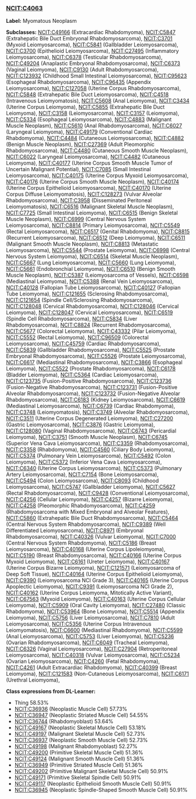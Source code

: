 
### [NCIT:C4063](http://purl.obolibrary.org/obo/NCIT_C4063)
**Label:** Myomatous Neoplasm

**Subclasses:** [NCIT:C49166](http://purl.obolibrary.org/obo/NCIT_C49166) (Extracardiac Rhabdomyoma), [NCIT:C5847](http://purl.obolibrary.org/obo/NCIT_C5847) (Extrahepatic Bile Duct Embryonal Rhabdomyosarcoma), [NCIT:C3701](http://purl.obolibrary.org/obo/NCIT_C3701) (Myxoid Leiomyosarcoma), [NCIT:C5841](http://purl.obolibrary.org/obo/NCIT_C5841) (Gallbladder Leiomyosarcoma), [NCIT:C3700](http://purl.obolibrary.org/obo/NCIT_C3700) (Epithelioid Leiomyosarcoma), [NCIT:C27495](http://purl.obolibrary.org/obo/NCIT_C27495) (Inflammatory Leiomyosarcoma), [NCIT:C6378](http://purl.obolibrary.org/obo/NCIT_C6378) (Testicular Rhabdomyosarcoma), [NCIT:C49204](http://purl.obolibrary.org/obo/NCIT_C49204) (Anaplastic Embryonal Rhabdomyosarcoma), [NCIT:C6373](http://purl.obolibrary.org/obo/NCIT_C6373) (Vaginal Leiomyoma), [NCIT:C9130](http://purl.obolibrary.org/obo/NCIT_C9130) (Adult Rhabdomyosarcoma), [NCIT:C123932](http://purl.obolibrary.org/obo/NCIT_C123932) (Childhood Small Intestinal Leiomyosarcoma), [NCIT:C95623](http://purl.obolibrary.org/obo/NCIT_C95623) (Esophageal Rhabdomyosarcoma), [NCIT:C96435](http://purl.obolibrary.org/obo/NCIT_C96435) (Appendix Leiomyosarcoma), [NCIT:C127058](http://purl.obolibrary.org/obo/NCIT_C127058) (Uterine Corpus Rhabdomyosarcoma), [NCIT:C5848](http://purl.obolibrary.org/obo/NCIT_C5848) (Extrahepatic Bile Duct Leiomyosarcoma), [NCIT:C4518](http://purl.obolibrary.org/obo/NCIT_C4518) (Intravenous Leiomyomatosis), [NCIT:C5608](http://purl.obolibrary.org/obo/NCIT_C5608) (Anal Leiomyoma), [NCIT:C3434](http://purl.obolibrary.org/obo/NCIT_C3434) (Uterine Corpus Leiomyoma), [NCIT:C5855](http://purl.obolibrary.org/obo/NCIT_C5855) (Extrahepatic Bile Duct Leiomyoma), [NCIT:C3158](http://purl.obolibrary.org/obo/NCIT_C3158) (Leiomyosarcoma), [NCIT:C3157](http://purl.obolibrary.org/obo/NCIT_C3157) (Leiomyoma), [NCIT:C5334](http://purl.obolibrary.org/obo/NCIT_C5334) (Esophageal Leiomyosarcoma), [NCIT:C4883](http://purl.obolibrary.org/obo/NCIT_C4883) (Malignant Muscle Neoplasm), [NCIT:C5610](http://purl.obolibrary.org/obo/NCIT_C5610) (Anal Rhabdomyosarcoma), [NCIT:C6027](http://purl.obolibrary.org/obo/NCIT_C6027) (Laryngeal Leiomyoma), [NCIT:C49179](http://purl.obolibrary.org/obo/NCIT_C49179) (Conventional Cardiac Rhabdomyoma), [NCIT:C4484](http://purl.obolibrary.org/obo/NCIT_C4484) (Cutaneous Leiomyosarcoma), [NCIT:C4882](http://purl.obolibrary.org/obo/NCIT_C4882) (Benign Muscle Neoplasm), [NCIT:C27369](http://purl.obolibrary.org/obo/NCIT_C27369) (Adult Pleomorphic Rhabdomyosarcoma), [NCIT:C4480](http://purl.obolibrary.org/obo/NCIT_C4480) (Cutaneous Smooth Muscle Neoplasm), [NCIT:C6022](http://purl.obolibrary.org/obo/NCIT_C6022) (Laryngeal Leiomyosarcoma), [NCIT:C4482](http://purl.obolibrary.org/obo/NCIT_C4482) (Cutaneous Leiomyoma), [NCIT:C40177](http://purl.obolibrary.org/obo/NCIT_C40177) (Uterine Corpus Smooth Muscle Tumor of Uncertain Malignant Potential), [NCIT:C7085](http://purl.obolibrary.org/obo/NCIT_C7085) (Small Intestinal Leiomyosarcoma), [NCIT:C40175](http://purl.obolibrary.org/obo/NCIT_C40175) (Uterine Corpus Myxoid Leiomyosarcoma), [NCIT:C40176](http://purl.obolibrary.org/obo/NCIT_C40176) (Uterine Corpus Smooth Muscle Neoplasm), [NCIT:C40174](http://purl.obolibrary.org/obo/NCIT_C40174) (Uterine Corpus Epithelioid Leiomyosarcoma), [NCIT:C40170](http://purl.obolibrary.org/obo/NCIT_C40170) (Uterine Corpus Diffuse Leiomyomatosis), [NCIT:C128273](http://purl.obolibrary.org/obo/NCIT_C128273) (Vulvar Alveolar Rhabdomyosarcoma), [NCIT:C3958](http://purl.obolibrary.org/obo/NCIT_C3958) (Disseminated Peritoneal Leiomyomatosis), [NCIT:C6516](http://purl.obolibrary.org/obo/NCIT_C6516) (Malignant Skeletal Muscle Neoplasm), [NCIT:C7725](http://purl.obolibrary.org/obo/NCIT_C7725) (Small Intestinal Leiomyoma), [NCIT:C6515](http://purl.obolibrary.org/obo/NCIT_C6515) (Benign Skeletal Muscle Neoplasm), [NCIT:C6999](http://purl.obolibrary.org/obo/NCIT_C6999) (Central Nervous System Leiomyosarcoma), [NCIT:C8814](http://purl.obolibrary.org/obo/NCIT_C8814) (Primary Leiomyosarcoma), [NCIT:C5549](http://purl.obolibrary.org/obo/NCIT_C5549) (Rectal Leiomyosarcoma), [NCIT:C6517](http://purl.obolibrary.org/obo/NCIT_C6517) (Genital Rhabdomyoma), [NCIT:C8815](http://purl.obolibrary.org/obo/NCIT_C8815) (Recurrent Leiomyosarcoma), [NCIT:C6512](http://purl.obolibrary.org/obo/NCIT_C6512) (Deep Leiomyoma), [NCIT:C6511](http://purl.obolibrary.org/obo/NCIT_C6511) (Malignant Smooth Muscle Neoplasm), [NCIT:C8813](http://purl.obolibrary.org/obo/NCIT_C8813) (Metastatic Leiomyosarcoma), [NCIT:C5544](http://purl.obolibrary.org/obo/NCIT_C5544) (Prostate Leiomyoma), [NCIT:C6998](http://purl.obolibrary.org/obo/NCIT_C6998) (Central Nervous System Leiomyoma), [NCIT:C6514](http://purl.obolibrary.org/obo/NCIT_C6514) (Skeletal Muscle Neoplasm), [NCIT:C5667](http://purl.obolibrary.org/obo/NCIT_C5667) (Lung Leiomyosarcoma), [NCIT:C5660](http://purl.obolibrary.org/obo/NCIT_C5660) (Lung Leiomyoma), [NCIT:C5661](http://purl.obolibrary.org/obo/NCIT_C5661) (Endobronchial Leiomyoma), [NCIT:C6510](http://purl.obolibrary.org/obo/NCIT_C6510) (Benign Smooth Muscle Neoplasm), [NCIT:C5387](http://purl.obolibrary.org/obo/NCIT_C5387) (Leiomyosarcoma of Vessels), [NCIT:C6598](http://purl.obolibrary.org/obo/NCIT_C6598) (Mediastinal Leiomyoma), [NCIT:C5388](http://purl.obolibrary.org/obo/NCIT_C5388) (Renal Vein Leiomyosarcoma), [NCIT:C40128](http://purl.obolibrary.org/obo/NCIT_C40128) (Fallopian Tube Leiomyosarcoma), [NCIT:C40127](http://purl.obolibrary.org/obo/NCIT_C40127) (Fallopian Tube Leiomyoma), [NCIT:C121655](http://purl.obolibrary.org/obo/NCIT_C121655) (Sclerosing Rhabdomyosarcoma), [NCIT:C121654](http://purl.obolibrary.org/obo/NCIT_C121654) (Spindle Cell/Sclerosing Rhabdomyosarcoma), [NCIT:C128048](http://purl.obolibrary.org/obo/NCIT_C128048) (Cervical Rhabdomyosarcoma), [NCIT:C128046](http://purl.obolibrary.org/obo/NCIT_C128046) (Cervical Leiomyoma), [NCIT:C128047](http://purl.obolibrary.org/obo/NCIT_C128047) (Cervical Leiomyosarcoma), [NCIT:C6519](http://purl.obolibrary.org/obo/NCIT_C6519) (Spindle Cell Rhabdomyosarcoma), [NCIT:C5834](http://purl.obolibrary.org/obo/NCIT_C5834) (Liver Rhabdomyosarcoma), [NCIT:C8824](http://purl.obolibrary.org/obo/NCIT_C8824) (Recurrent Rhabdomyosarcoma), [NCIT:C5677](http://purl.obolibrary.org/obo/NCIT_C5677) (Colorectal Leiomyoma), [NCIT:C43332](http://purl.obolibrary.org/obo/NCIT_C43332) (Pilar Leiomyoma), [NCIT:C5552](http://purl.obolibrary.org/obo/NCIT_C5552) (Rectal Leiomyoma), [NCIT:C96509](http://purl.obolibrary.org/obo/NCIT_C96509) (Colorectal Leiomyosarcoma), [NCIT:C45759](http://purl.obolibrary.org/obo/NCIT_C45759) (Cardiac Rhabdomyosarcoma), [NCIT:C5839](http://purl.obolibrary.org/obo/NCIT_C5839) (Gallbladder Rhabdomyosarcoma), [NCIT:C5525](http://purl.obolibrary.org/obo/NCIT_C5525) (Prostate Embryonal Rhabdomyosarcoma), [NCIT:C5526](http://purl.obolibrary.org/obo/NCIT_C5526) (Prostate Leiomyosarcoma), [NCIT:C6617](http://purl.obolibrary.org/obo/NCIT_C6617) (Mediastinal Rhabdomyosarcoma), [NCIT:C3866](http://purl.obolibrary.org/obo/NCIT_C3866) (Esophageal Leiomyoma), [NCIT:C5522](http://purl.obolibrary.org/obo/NCIT_C5522) (Prostate Rhabdomyosarcoma), [NCIT:C6178](http://purl.obolibrary.org/obo/NCIT_C6178) (Bladder Leiomyoma), [NCIT:C5364](http://purl.obolibrary.org/obo/NCIT_C5364) (Cardiac Leiomyosarcoma), [NCIT:C123735](http://purl.obolibrary.org/obo/NCIT_C123735) (Fusion-Positive Rhabdomyosarcoma), [NCIT:C123736](http://purl.obolibrary.org/obo/NCIT_C123736) (Fusion-Negative Rhabdomyosarcoma), [NCIT:C123731](http://purl.obolibrary.org/obo/NCIT_C123731) (Fusion-Positive Alveolar Rhabdomyosarcoma), [NCIT:C123732](http://purl.obolibrary.org/obo/NCIT_C123732) (Fusion-Negative Alveolar Rhabdomyosarcoma), [NCIT:C6183](http://purl.obolibrary.org/obo/NCIT_C6183) (Kidney Leiomyosarcoma), [NCIT:C6619](http://purl.obolibrary.org/obo/NCIT_C6619) (Mediastinal Leiomyosarcoma), [NCIT:C6739](http://purl.obolibrary.org/obo/NCIT_C6739) (Cardiac Rhabdomyoma), [NCIT:C3748](http://purl.obolibrary.org/obo/NCIT_C3748) (Leiomyomatosis), [NCIT:C3749](http://purl.obolibrary.org/obo/NCIT_C3749) (Alveolar Rhabdomyosarcoma), [NCIT:C3511](http://purl.obolibrary.org/obo/NCIT_C3511) (Uterine Corpus Degenerated Leiomyoma), [NCIT:C27200](http://purl.obolibrary.org/obo/NCIT_C27200) (Gastric Leiomyosarcoma), [NCIT:C3876](http://purl.obolibrary.org/obo/NCIT_C3876) (Gastric Leiomyoma), [NCIT:C128080](http://purl.obolibrary.org/obo/NCIT_C128080) (Vaginal Rhabdomyosarcoma), [NCIT:C6743](http://purl.obolibrary.org/obo/NCIT_C6743) (Pericardial Leiomyoma), [NCIT:C3751](http://purl.obolibrary.org/obo/NCIT_C3751) (Smooth Muscle Neoplasm), [NCIT:C6745](http://purl.obolibrary.org/obo/NCIT_C6745) (Superior Vena Cava Leiomyosarcoma), [NCIT:C3359](http://purl.obolibrary.org/obo/NCIT_C3359) (Rhabdomyosarcoma), [NCIT:C3358](http://purl.obolibrary.org/obo/NCIT_C3358) (Rhabdomyoma), [NCIT:C4560](http://purl.obolibrary.org/obo/NCIT_C4560) (Ciliary Body Leiomyoma), [NCIT:C5374](http://purl.obolibrary.org/obo/NCIT_C5374) (Pulmonary Vein Leiomyosarcoma), [NCIT:C5492](http://purl.obolibrary.org/obo/NCIT_C5492) (Colon Leiomyoma), [NCIT:C5372](http://purl.obolibrary.org/obo/NCIT_C5372) (Inferior Vena Cava Leiomyosarcoma), [NCIT:C6340](http://purl.obolibrary.org/obo/NCIT_C6340) (Uterine Corpus Leiomyosarcoma), [NCIT:C5373](http://purl.obolibrary.org/obo/NCIT_C5373) (Pulmonary Artery Leiomyosarcoma), [NCIT:C7154](http://purl.obolibrary.org/obo/NCIT_C7154) (Bone Leiomyosarcoma), [NCIT:C5494](http://purl.obolibrary.org/obo/NCIT_C5494) (Colon Leiomyosarcoma), [NCIT:C8093](http://purl.obolibrary.org/obo/NCIT_C8093) (Childhood Leiomyosarcoma), [NCIT:C5747](http://purl.obolibrary.org/obo/NCIT_C5747) (Gallbladder Leiomyoma), [NCIT:C5627](http://purl.obolibrary.org/obo/NCIT_C5627) (Rectal Rhabdomyosarcoma), [NCIT:C9428](http://purl.obolibrary.org/obo/NCIT_C9428) (Conventional Leiomyosarcoma), [NCIT:C4256](http://purl.obolibrary.org/obo/NCIT_C4256) (Cellular Leiomyoma), [NCIT:C4257](http://purl.obolibrary.org/obo/NCIT_C4257) (Bizarre Leiomyoma), [NCIT:C4258](http://purl.obolibrary.org/obo/NCIT_C4258) (Pleomorphic Rhabdomyosarcoma), [NCIT:C4259](http://purl.obolibrary.org/obo/NCIT_C4259) (Rhabdomyosarcoma with Mixed Embryonal and Alveolar Features), [NCIT:C5860](http://purl.obolibrary.org/obo/NCIT_C5860) (Extrahepatic Bile Duct Rhabdomyosarcoma), [NCIT:C5464](http://purl.obolibrary.org/obo/NCIT_C5464) (Central Nervous System Rhabdomyosarcoma), [NCIT:C9389](http://purl.obolibrary.org/obo/NCIT_C9389) (Well Differentiated Leiomyosarcoma), [NCIT:C8971](http://purl.obolibrary.org/obo/NCIT_C8971) (Embryonal Rhabdomyosarcoma), [NCIT:C40326](http://purl.obolibrary.org/obo/NCIT_C40326) (Vulvar Leiomyoma), [NCIT:C7000](http://purl.obolibrary.org/obo/NCIT_C7000) (Central Nervous System Rhabdomyoma), [NCIT:C5186](http://purl.obolibrary.org/obo/NCIT_C5186) (Breast Leiomyosarcoma), [NCIT:C40168](http://purl.obolibrary.org/obo/NCIT_C40168) (Uterine Corpus Lipoleiomyoma), [NCIT:C5190](http://purl.obolibrary.org/obo/NCIT_C5190) (Breast Rhabdomyosarcoma), [NCIT:C40166](http://purl.obolibrary.org/obo/NCIT_C40166) (Uterine Corpus Myxoid Leiomyoma), [NCIT:C6161](http://purl.obolibrary.org/obo/NCIT_C6161) (Ureter Leiomyoma), [NCIT:C40167](http://purl.obolibrary.org/obo/NCIT_C40167) (Uterine Corpus Bizarre Leiomyoma), [NCIT:C121571](http://purl.obolibrary.org/obo/NCIT_C121571) (Leiomyosarcoma of Deep Soft Tissue), [NCIT:C40164](http://purl.obolibrary.org/obo/NCIT_C40164) (Uterine Corpus Epithelioid Leiomyoma), [NCIT:C9390](http://purl.obolibrary.org/obo/NCIT_C9390) (Leiomyosarcoma NCI Grade 3), [NCIT:C40165](http://purl.obolibrary.org/obo/NCIT_C40165) (Uterine Corpus Apoplectic Leiomyoma), [NCIT:C9391](http://purl.obolibrary.org/obo/NCIT_C9391) (Leiomyosarcoma NCI Grade 2), [NCIT:C40162](http://purl.obolibrary.org/obo/NCIT_C40162) (Uterine Corpus Leiomyoma, Mitotically Active Variant), [NCIT:C67563](http://purl.obolibrary.org/obo/NCIT_C67563) (Myxoid Leiomyoma), [NCIT:C40163](http://purl.obolibrary.org/obo/NCIT_C40163) (Uterine Corpus Cellular Leiomyoma), [NCIT:C5909](http://purl.obolibrary.org/obo/NCIT_C5909) (Oral Cavity Leiomyoma), [NCIT:C27480](http://purl.obolibrary.org/obo/NCIT_C27480) (Classic Rhabdomyoma), [NCIT:C53964](http://purl.obolibrary.org/obo/NCIT_C53964) (Bone Leiomyoma), [NCIT:C5514](http://purl.obolibrary.org/obo/NCIT_C5514) (Appendix Leiomyoma), [NCIT:C5756](http://purl.obolibrary.org/obo/NCIT_C5756) (Liver Leiomyosarcoma), [NCIT:C7810](http://purl.obolibrary.org/obo/NCIT_C7810) (Adult Leiomyosarcoma), [NCIT:C5356](http://purl.obolibrary.org/obo/NCIT_C5356) (Uterine Corpus Intravenous Leiomyomatosis), [NCIT:C6600](http://purl.obolibrary.org/obo/NCIT_C6600) (Mediastinal Rhabdomyoma), [NCIT:C5599](http://purl.obolibrary.org/obo/NCIT_C5599) (Anal Leiomyosarcoma), [NCIT:C5753](http://purl.obolibrary.org/obo/NCIT_C5753) (Liver Leiomyoma), [NCIT:C5236](http://purl.obolibrary.org/obo/NCIT_C5236) (Ovarian Rhabdomyosarcoma), [NCIT:C6049](http://purl.obolibrary.org/obo/NCIT_C6049) (Tracheal Leiomyoma), [NCIT:C6326](http://purl.obolibrary.org/obo/NCIT_C6326) (Vaginal Leiomyosarcoma), [NCIT:C27904](http://purl.obolibrary.org/obo/NCIT_C27904) (Retroperitoneal Leiomyosarcoma), [NCIT:C40318](http://purl.obolibrary.org/obo/NCIT_C40318) (Vulvar Leiomyosarcoma), [NCIT:C5234](http://purl.obolibrary.org/obo/NCIT_C5234) (Ovarian Leiomyosarcoma), [NCIT:C4260](http://purl.obolibrary.org/obo/NCIT_C4260) (Fetal Rhabdomyoma), [NCIT:C4261](http://purl.obolibrary.org/obo/NCIT_C4261) (Adult Extracardiac Rhabdomyoma), [NCIT:C40399](http://purl.obolibrary.org/obo/NCIT_C40399) (Breast Leiomyoma), [NCIT:C121583](http://purl.obolibrary.org/obo/NCIT_C121583) (Non-Cutaneous Leiomyosarcoma), [NCIT:C6171](http://purl.obolibrary.org/obo/NCIT_C6171) (Urethral Leiomyoma), 

**Class expressions from DL-Learner:**

- Thing 58.53%
- [NCIT:C36936](http://purl.obolibrary.org/obo/NCIT_C36936) (Neoplastic Muscle Cell) 57.73%
- [NCIT:C36947](http://purl.obolibrary.org/obo/NCIT_C36947) (Neoplastic Striated Muscle Cell) 54.55%
- [NCIT:C36744](http://purl.obolibrary.org/obo/NCIT_C36744) (Rhabdomyoblast) 53.64%
- [NCIT:C49167](http://purl.obolibrary.org/obo/NCIT_C49167) (Neoplastic Skeletal Muscle Cell) 53.18%
- [NCIT:C49197](http://purl.obolibrary.org/obo/NCIT_C49197) (Malignant Skeletal Muscle Cell) 52.73%
- [NCIT:C36937](http://purl.obolibrary.org/obo/NCIT_C36937) (Neoplastic Smooth Muscle Cell) 52.73%
- [NCIT:C49198](http://purl.obolibrary.org/obo/NCIT_C49198) (Malignant Rhabdomyoblast) 52.27%
- [NCIT:C49200](http://purl.obolibrary.org/obo/NCIT_C49200) (Primitive Skeletal Muscle Cell) 51.36%
- [NCIT:C49124](http://purl.obolibrary.org/obo/NCIT_C49124) (Malignant Smooth Muscle Cell) 51.36%
- [NCIT:C36949](http://purl.obolibrary.org/obo/NCIT_C36949) (Primitive Striated Muscle Cell) 51.36%
- [NCIT:C49202](http://purl.obolibrary.org/obo/NCIT_C49202) (Primitive Malignant Skeletal Muscle Cell) 50.91%
- [NCIT:C49171](http://purl.obolibrary.org/obo/NCIT_C49171) (Primitive Skeletal Spindle Cell) 50.91%
- [NCIT:C49117](http://purl.obolibrary.org/obo/NCIT_C49117) (Neoplastic Epithelioid Smooth Muscle Cell) 50.91%
- [NCIT:C36945](http://purl.obolibrary.org/obo/NCIT_C36945) (Neoplastic Spindle-Shaped Smooth Muscle Cell) 50.91%


